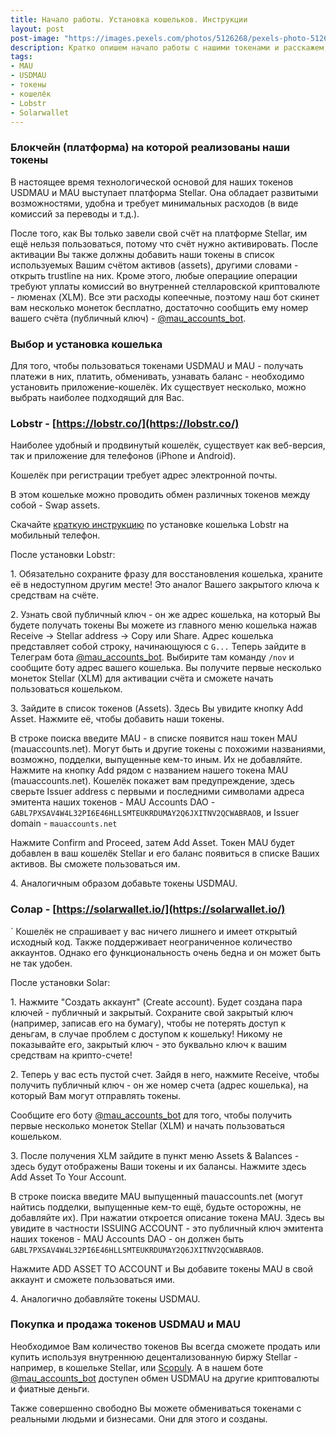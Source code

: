 ```yaml
---
title: Начало работы. Установка кошельков. Инструкции
layout: post
post-image: "https://images.pexels.com/photos/5126268/pexels-photo-5126268.jpeg?auto=compress&cs=tinysrgb&h=650&w=940dpr=2"
description: Кратко опишем начало работы с нашими токенами и расскажем, как установить кошелёк
tags:
- MAU
- USDMAU
- токены
- кошелёк
- Lobstr
- Solarwallet
---
```


### Блокчейн (платформа) на которой реализованы наши токены

В настоящее время технологической основой для наших токенов USDMAU и MAU выступает платформа Stellar. Она обладает развитыми возможностями, удобна и требует минимальных расходов (в виде комиссий за переводы и т.д.).

После того, как Вы только завели свой счёт на платформе Stellar, им ещё нельзя пользоваться, потому что счёт нужно активировать. После активации Вы также должны добавить наши токены в список используемых Вашим счётом активов (assets), другими словами - открыть trustline на них. Кроме этого, любые операциие операции требуют уплаты комиссий во внутренней стелларовской криптовалюте - люменах (XLM). Все эти расходы копеечные, поэтому наш бот скинет вам несколько монеток бесплатно, достаточно сообщить ему номер вашего счёта (публичный ключ) - [@mau_accounts_bot](https://t.me/mau_accounts_bot).


### Выбор и установка кошелька

Для того, чтобы пользоваться токенами USDMAU и MAU - получать платежи в них, платить, обменивать, узнавать баланс - необходимо установить приложение-кошелёк. Их существует несколько, можно выбрать наиболее подходящий для Вас.

### Lobstr - [https://lobstr.co/](https://lobstr.co/)

Наиболее удобный и продвинутый кошелёк, существует как веб-версия, так и приложение для телефонов (iPhone и Android).

Кошелёк при регистрации требует адрес электронной почты.

В этом кошельке можно проводить обмен различных токенов между собой - Swap assets.

Скачайте [краткую инструкцию](https://mauaccounts.net/files/ru_lobstr_mobile_manual.pdf) по установке кошелька Lobstr на мобильный телефон.

После установки Lobstr:

1\. Обязательно сохраните фразу для восстановления кошелька, храните её в недоступном другим месте! Это аналог Вашего закрытого ключа к средствам на счёте.

2\. Узнать свой публичный ключ - он же адрес кошелька, на который Вы будете получать токены Вы можете из главного меню кошелька нажав Receive -> Stellar address -> Copy или Share. Адрес кошелька представляет собой строку, начинающуюся с `G...`
Теперь зайдите в Телеграм бота [@mau_accounts_bot](https://t.me/mau_accounts_bot). Выбирите там команду `/nov` и сообщите боту адрес вашего кошелька. Вы получите первые несколько монеток Stellar (XLM) для активации счёта и сможете начать пользоваться кошельком. 

3\. Зайдите в список токенов (Assets). Здесь Вы увидите кнопку Add Asset. Нажмите её, чтобы добавить наши токены.

В строке поиска введите MAU - в списке появится наш токен MAU (mauaccounts.net). Могут быть и другие токены с похожими названиями, возможно, подделки, выпущенные кем-то иным. Их не добавляйте. Нажмите на кнопку Add рядом с названием нашего токена MAU (mauaccounts.net). Кошелёк покажет вам предупреждение, здесь сверьте Issuer address с первыми и последними символами адреса эмитента наших токенов - MAU Accounts DAO -  `GABL7PXSAV4W4L32PI6E46HLLSMTEUKRDUMAY2Q6JXITNV2QCWABRAOB`, и Issuer domain - `mauaccounts.net`

Нажмите Confirm and Proceed, затем Add Asset. Токен MAU будет добавлен в ваш кошелёк Stellar и его баланс появиться в списке Ваших активов. Вы сможете пользоваться им.

4\. Аналогичным образом добавьте токены USDMAU.
 

### Солар - [https://solarwallet.io/](https://solarwallet.io/)
`
Кошелёк не спрашивает у вас ничего лишнего и имеет открытый исходный код. Также поддерживает неограниченное количество аккаунтов. Однако его функциональность очень бедна и он может быть не так удобен.

После установки Solar:

1\. Нажмите "Создать аккаунт" (Create account). Будет создана пара ключей - публичный и закрытый. Сохраните свой закрытый ключ (например, записав его на бумагу), чтобы не потерять доступ к деньгам, в случае проблем с доступом к кошельку! Никому не показывайте его, закрытый ключ - это буквально ключ к вашим средствам на крипто-счете!

2\. Теперь у вас есть пустой счет. Зайдя в него, нажмите Receive, чтобы получить публичный ключ - он же номер счета (адрес кошелька), на который Вам могут отправлять токены.

Сообщите его боту [@mau_accounts_bot](https://t.me/mau_accounts_bot) для того, чтобы получить первые несколько монеток Stellar (XLM) и начать пользоваться кошельком. 

3\. После получения XLM зайдите в пункт меню Assets & Balances - здесь будут отображены Ваши токены и их балансы. Нажмите здесь Add Asset To Your Account.

В строке поиска введите MAU выпущенный mauaccounts.net (могут найтись подделки, выпущенные кем-то ещё, будьте осторожны, не добавляйте их). При нажатии откроется описание токена MAU. Здесь вы увидите в частности ISSUING ACCOUNT - это публичный ключ эмитента наших токенов - MAU Accounts DAO - он должен быть `GABL7PXSAV4W4L32PI6E46HLLSMTEUKRDUMAY2Q6JXITNV2QCWABRAOB`. 

Нажмите ADD ASSET TO ACCOUNT и Вы добавите токены MAU в свой аккаунт и сможете пользоваться ими.

4\. Аналогично добавляйте токены USDMAU.



### Покупка и продажа токенов USDMAU и MAU

Необходимое Вам количество токенов Вы всегда сможете продать или купить используя внутреннюю децентализованную биржу Stellar - например, в кошельке Stellar, или [Scopuly](https://scopuly.com/trade/{{site.scopuly_ticker}}). А в нашем боте [@mau_accounts_bot](https://t.me/mau_accounts_bot) доступен обмен USDMAU на другие криптовалюты и фиатные деньги.

Также совершенно свободно Вы можете обмениваться токенами с реальными людьми и бизнесами. Они для этого и созданы.